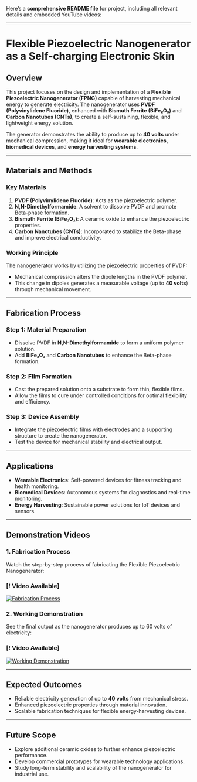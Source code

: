 Here’s a **comprehensive README file** for  project, including all relevant details and embedded YouTube videos:

---

# **Flexible Piezoelectric Nanogenerator as a Self-charging Electronic Skin**  

## **Overview**  
This project focuses on the design and implementation of a **Flexible Piezoelectric Nanogenerator (FPNG)** capable of harvesting mechanical energy to generate electricity. The nanogenerator uses **PVDF (Polyvinylidene Fluoride)**, enhanced with **Bismuth Ferrite (BiFe₂O₃)** and **Carbon Nanotubes (CNTs)**, to create a self-sustaining, flexible, and lightweight energy solution.  

The generator demonstrates the ability to produce up to **40 volts** under mechanical compression, making it ideal for **wearable electronics**, **biomedical devices**, and **energy harvesting systems**.  

---

## **Materials and Methods**  

### **Key Materials**  
1. **PVDF (Polyvinylidene Fluoride)**: Acts as the piezoelectric polymer.  
2. **N,N-Dimethylformamide**: A solvent to dissolve PVDF and promote Beta-phase formation.  
3. **Bismuth Ferrite (BiFe₂O₃)**: A ceramic oxide to enhance the piezoelectric properties.  
4. **Carbon Nanotubes (CNTs)**: Incorporated to stabilize the Beta-phase and improve electrical conductivity.  

### **Working Principle**  
The nanogenerator works by utilizing the piezoelectric properties of PVDF:
- Mechanical compression alters the dipole lengths in the PVDF polymer.  
- This change in dipoles generates a measurable voltage (up to **40 volts**) through mechanical movement.  

---

## **Fabrication Process**  
### **Step 1: Material Preparation**  
- Dissolve PVDF in **N,N-Dimethylformamide** to form a uniform polymer solution.  
- Add **BiFe₂O₃** and **Carbon Nanotubes** to enhance the Beta-phase formation.  

### **Step 2: Film Formation**  
- Cast the prepared solution onto a substrate to form thin, flexible films.  
- Allow the films to cure under controlled conditions for optimal flexibility and efficiency.  

### **Step 3: Device Assembly**  
- Integrate the piezoelectric films with electrodes and a supporting structure to create the nanogenerator.  
- Test the device for mechanical stability and electrical output.  

---

## **Applications**  
- **Wearable Electronics**: Self-powered devices for fitness tracking and health monitoring.  
- **Biomedical Devices**: Autonomous systems for diagnostics and real-time monitoring.  
- **Energy Harvesting**: Sustainable power solutions for IoT devices and sensors.  

---

## **Demonstration Videos**  
### **1. Fabrication Process**  
Watch the step-by-step process of fabricating the Flexible Piezoelectric Nanogenerator:  
###  [! Video Available]


[![Fabrication Process](https://img.youtube.com/vi/MdwNbIpxEtA/0.jpg)](https://youtube.com/shorts/MdwNbIpxEtA?feature=shared)  

### **2. Working Demonstration**  
See the final output as the nanogenerator produces up to 60 volts of electricity:  
###   [! Video Available]
[![Working Demonstration](https://img.youtube.com/vi/UntBbxmsX0c/0.jpg)](https://youtube.com/shorts/UntBbxmsX0c?feature=shared)  

---

## **Expected Outcomes**  
- Reliable electricity generation of up to **40 volts** from mechanical stress.  
- Enhanced piezoelectric properties through material innovation.  
- Scalable fabrication techniques for flexible energy-harvesting devices.  

---

## **Future Scope**  
- Explore additional ceramic oxides to further enhance piezoelectric performance.  
- Develop commercial prototypes for wearable technology applications.  
- Study long-term stability and scalability of the nanogenerator for industrial use.  

